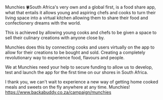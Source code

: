 Munchies 🍀South Africa's very own and a global first, is a food share app, what that entails it allows young and aspiring chefs and cooks to turn their living space into a virtual kitchen allowing them to share their food and confectionery dreams with the world. 

This is achieved by allowing young cooks and chefs to be given a space to sell their culinary creations with anyone close by.

Munchies does this by connecting cooks and users virtually on the app to allow for their creations to be bought and sold. Creating a completely revolutionary way to experience food, flavours and people.

We at Munchies need your help to secure funding to allow us to develop, test and launch the app for the first time on our shores in South Africa.

 I thank you, we can't wait to experience a new way of getting home cooked meals and sweets on the fly anywhere at any time. Munchies!
https://www.backabuddy.co.za/campaign/munchies

